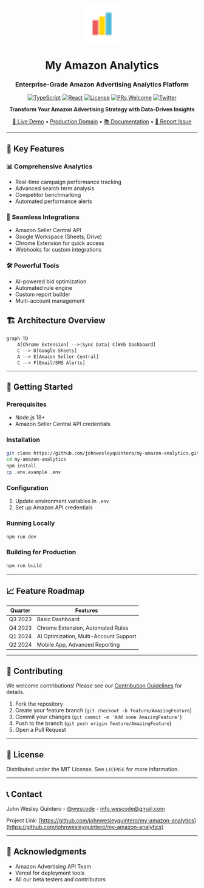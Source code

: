 <div align="center">
  <img src="public/logo.svg" width="100" alt="My Amazon Analytics Logo" />

# My Amazon Analytics

### Enterprise-Grade Amazon Advertising Analytics Platform

[![TypeScript](https://img.shields.io/badge/TypeScript-5.0+-3178C6.svg)](https://www.typescriptlang.org/)
[![React](https://img.shields.io/badge/React-18.2+-61DAFB.svg)](https://reactjs.org/)
[![License](https://img.shields.io/badge/license-MIT-green.svg)](LICENSE)
[![PRs Welcome](https://img.shields.io/badge/PRs-welcome-brightgreen.svg)](CONTRIBUTING.md)
[![Twitter](https://img.shields.io/twitter/url?style=social&url=https%3A%2F%2Fgithub.com%2Fjohnwesleyquintero%2Fmy-amazon-analytics)](https://twitter.com/intent/tweet?text=Check%20out%20My%20Amazon%20Analytics%20-%20The%20ultimate%20Amazon%20Advertising%20dashboard&url=https%3A%2F%2Fgithub.com%2Fjohnwesleyquintero%2Fmy-amazon-analytics)

**Transform Your Amazon Advertising Strategy with Data-Driven Insights**

[🚀 Live Demo](https://myamazonanalytics.vercel.app/) • [Production Domain](https://myamazonanalytics.vercel.app/) • [📚 Documentation](https://github.com/johnwesleyquintero/my-amazon-analytics/tree/8892d351e1ac4f1d2f5b1fdacecef628a819c68e/docs) • [🐞 Report Issue](https://github.com/johnwesleyquintero/my-amazon-analytics/issues)

</div>

---

## 🌟 Key Features

### 📊 Comprehensive Analytics

- Real-time campaign performance tracking
- Advanced search term analysis
- Competitor benchmarking
- Automated performance alerts

### 🔄 Seamless Integrations

- Amazon Seller Central API
- Google Workspace (Sheets, Drive)
- Chrome Extension for quick access
- Webhooks for custom integrations

### 🛠️ Powerful Tools

- AI-powered bid optimization
- Automated rule engine
- Custom report builder
- Multi-account management

## 🏗️ Architecture Overview

```mermaid
graph TD
    A[Chrome Extension] -->|Sync Data| C[Web Dashboard]
    C --> D[Google Sheets]
    A --> E[Amazon Seller Central]
    C --> F[Email/SMS Alerts]
```

---

## 🚀 Getting Started

### Prerequisites

- Node.js 18+
- Amazon Seller Central API credentials

### Installation

```bash
git clone https://github.com/johnwesleyquintero/my-amazon-analytics.git
cd my-amazon-analytics
npm install
cp .env.example .env
```

### Configuration

1. Update environment variables in `.env`
2. Set up Amazon API credentials

### Running Locally

```bash
npm run dev
```

### Building for Production

```bash
npm run build
```

---

## 📈 Feature Roadmap

| Quarter | Features                               |
| ------- | -------------------------------------- |
| Q3 2023 | Basic Dashboard                        |
| Q4 2023 | Chrome Extension, Automated Rules      |
| Q1 2024 | AI Optimization, Multi-Account Support |
| Q2 2024 | Mobile App, Advanced Reporting         |

---

## 🤝 Contributing

We welcome contributions! Please see our [Contribution Guidelines](CONTRIBUTING.md) for details.

1. Fork the repository
2. Create your feature branch (`git checkout -b feature/AmazingFeature`)
3. Commit your changes (`git commit -m 'Add some AmazingFeature'`)
4. Push to the branch (`git push origin feature/AmazingFeature`)
5. Open a Pull Request

---

## 📜 License

Distributed under the MIT License. See `LICENSE` for more information.

---

## 📞 Contact

John Wesley Quintero - [@wescode](https://twitter.com/wescode) - info.wescode@gmail.com

Project Link: [https://github.com/johnwesleyquintero/my-amazon-analytics](https://github.com/johnwesleyquintero/my-amazon-analytics)

---

## 🙏 Acknowledgments

- Amazon Advertising API Team
- Vercel for deployment tools
- All our beta testers and contributors
